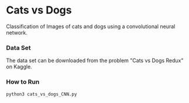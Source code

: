 # Cats vs Dogs
Classification of Images of cats and dogs using a convolutional neural network.

### Data Set
The data set can be downloaded from the problem "Cats vs Dogs Redux" on Kaggle.

### How to Run
```python3 cats_vs_dogs_CNN.py```
